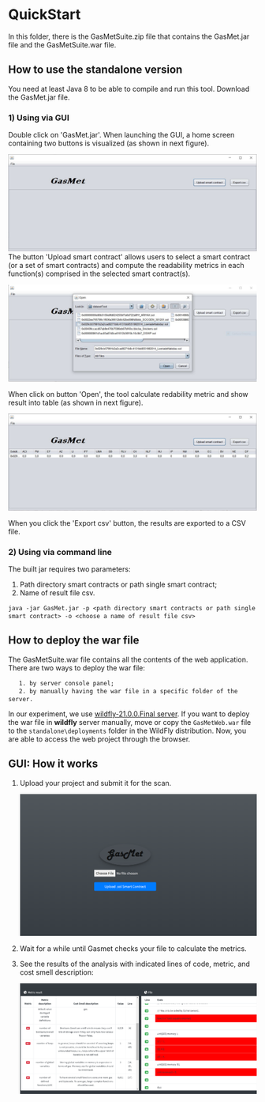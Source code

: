 # QuickStart
In this folder, there is the GasMetSuite.zip file that contains the GasMet.jar file and the GasMetSuite.war file.

## How to use the standalone version

You need at least Java 8 to be able to compile and run this tool.
Download the GasMet.jar file.
### 1) Using via GUI
Double click on 'GasMet.jar'. When  launching  the  GUI,  a  home  screen  containing two buttons is visualized (as shown in next figure).

![Start2](https://github.com/paperSubmition2020/GasmetReplicationPackage/blob/master/GasMetToolSuite/image/tool1.JPG)
The button 'Upload smart contract' allows users to select a smart contract (or a set of smart  contracts) and compute the readability metrics in each function(s)  comprised  in  the selected smart contract(s).

![image](https://github.com/paperSubmition2020/GasmetReplicationPackage/blob/master/GasMetToolSuite/image/tool2.JPG)

When click on button 'Open', the tool calculate redability metric and show result into table (as shown in next figure).

![image](https://github.com/paperSubmition2020/GasmetReplicationPackage/blob/master/GasMetToolSuite/image/tool3.JPG)

When you click the 'Export csv' button, the results are exported to a CSV file.

### 2) Using via command line

The built jar requires two parameters:
 1) Path directory smart contracts or path single smart contract;
 2) Name of result file csv.
 
```
java -jar GasMet.jar -p <path directory smart contracts or path single smart contract> -o <choose a name of result file csv>
```


## How to deploy the war file

The GasMetSuite.war file contains all the contents of the web application.
There are two ways to deploy the war file:

	   1. by server console panel;
	   2. by manually having the war file in a specific folder of the server.
	   
In our experiment, we use [wildfly-21.0.0.Final server](https://www.wildfly.org/downloads/). 
If you want to deploy the war file in  **wildfly**  server manually, move or copy the `GasMetWeb.war` file to the `standalone\deployments` folder in the WildFly distribution.
Now, you are able to access the web project through the browser.

## GUI: How it works

 1. Upload your project and submit it for the scan.  
 
     ![home](https://github.com/paperSubmition2020/GasmetReplicationPackage/blob/master/GasMetToolSuite/image/Immagine1.png)
 2. Wait for a while until Gasmet checks your file to calculate the metrics.
 3. See the results of the analysis with indicated lines of code, metric, and cost smell description:
 
    ![Result](https://github.com/paperSubmition2020/GasmetReplicationPackage/blob/master/GasMetToolSuite/image/Immagine2.png)
